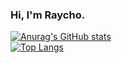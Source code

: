 ### Hi, I'm Raycho.
[![Anurag's GitHub stats](https://github-readme-stats.vercel.app/api?username=raycho2005)](https://github.com/anuraghazra/github-readme-stats)   
[![Top Langs](https://github-readme-stats.vercel.app/api/top-langs/?username=raycho2005&layout=compact)](https://github.com/anuraghazra/github-readme-stats)
<!--[
**raycho2005/raycho2005** is a ✨ _special_ ✨ repository because its `README.md` (this file) appears on your GitHub profile.

Here are some ideas to get you started:

- 🔭 I’m currently working on ...
- 🌱 I’m currently learning ...
- 👯 I’m looking to collaborate on ...
- 🤔 I’m looking for help with ...
- 💬 Ask me about ...
- 📫 How to reach me: ...
- 😄 Pronouns: ...
- ⚡ Fun fact: ...
-->

